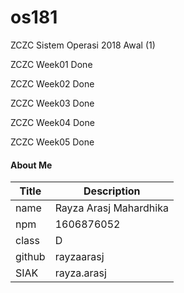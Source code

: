 # os181
ZCZC Sistem Operasi 2018 Awal (1)

ZCZC Week01 Done

ZCZC Week02 Done

ZCZC Week03 Done

ZCZC Week04 Done

ZCZC Week05 Done

#### About Me

| Title | Description
|-------|-----------------------------
| name  | Rayza Arasj Mahardhika
| npm   | 1606876052
| class | D
| github| rayzaarasj
| SIAK  |rayza.arasj
